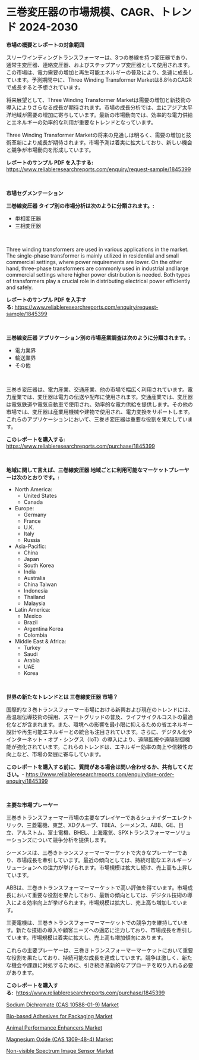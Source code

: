 <p><h1>三巻変圧器の市場規模、CAGR、トレンド 2024-2030</h1></p><p><strong>市場の概要とレポートの対象範囲</strong></p>
<p><p>スリーワインディングトランスフォーマーは、3つの巻線を持つ変圧器であり、通常主変圧器、連絡変圧器、およびステップアップ変圧器として使用されます。この市場は、電力需要の増加と再生可能エネルギーの普及により、急速に成長しています。予測期間中に、Three Winding Transformer Marketは8.8％のCAGRで成長すると予想されています。</p><p>将来展望として、Three Winding Transformer Marketは需要の増加と新技術の導入によりさらなる成長が期待されます。市場の成長分析では、主にアジア太平洋地域が需要の増加に寄与しています。最新の市場動向では、効率的な電力供給とエネルギーの効率的な利用が重要なトレンドとなっています。</p><p>Three Winding Transformer Marketの将来の見通しは明るく、需要の増加と技術革新により成長が期待されます。市場予測は着実に拡大しており、新しい機会と競争が市場動向を形成しています。</p></p>
<p><strong>レポートのサンプル PDF を入手する:</strong> <a href="https://www.reliableresearchreports.com/enquiry/request-sample/1845399">https://www.reliableresearchreports.com/enquiry/request-sample/1845399</a></p>
<p>&nbsp;</p>
<p><strong>市場セグメンテーション</strong></p>
<p><strong>三巻線変圧器 タイプ別の市場分析は次のように分類されます。:</strong></p>
<p><ul><li>単相変圧器</li><li>三相変圧器</li></ul></p>
<p>&nbsp;</p>
<p><p>Three winding transformers are used in various applications in the market. The single-phase transformer is mainly utilized in residential and small commercial settings, where power requirements are lower. On the other hand, three-phase transformers are commonly used in industrial and large commercial settings where higher power distribution is needed. Both types of transformers play a crucial role in distributing electrical power efficiently and safely.</p></p>
<p><strong>レポートのサンプル PDF を入手する:</strong>&nbsp;<a href="https://www.reliableresearchreports.com/enquiry/request-sample/1845399">https://www.reliableresearchreports.com/enquiry/request-sample/1845399</a></p>
<p>&nbsp;</p>
<p><strong> 三巻線変圧器 アプリケーション別の市場産業調査は次のように分類されます。:</strong></p>
<p><ul><li>電力業界</li><li>輸送業界</li><li>その他</li></ul></p>
<p>&nbsp;</p>
<p><p>三巻き変圧器は、電力産業、交通産業、他の市場で幅広く利用されています。電力産業では、変圧器は電力の伝送や配布に使用されます。交通産業では、変圧器は電気鉄道や電気自動車で使用され、効率的な電力供給を提供します。その他の市場では、変圧器は産業用機械や建物で使用され、電力変換をサポートします。これらのアプリケーションにおいて、三巻き変圧器は重要な役割を果たしています。</p></p>
<p><strong>このレポートを購入する:</strong>&nbsp; <a href="https://www.reliableresearchreports.com/purchase/1845399">https://www.reliableresearchreports.com/purchase/1845399</a></p>
<p>&nbsp;</p>
<p><strong>地域に関して言えば、三巻線変圧器 地域ごとに利用可能なマーケットプレーヤーは次のとおりです。:</strong></p>
<p><ul>
    <li>
        North America:
        <ul>
            <li>United States</li>
            <li>Canada</li>
        </ul>
    </li>
    <li>
        Europe:
        <ul>
            <li>Germany</li>
            <li>France</li>
            <li>U.K.</li>
            <li>Italy</li>
            <li>Russia</li>
        </ul>
    </li>
    <li>
        Asia-Pacific:
        <ul>
            <li>China</li>
            <li>Japan</li>
            <li>South Korea</li>
            <li>India</li>
            <li>Australia</li>
            <li>China Taiwan</li>
            <li>Indonesia</li>
            <li>Thailand</li>
            <li>Malaysia</li>
        </ul>
    </li>
    <li>
        Latin America:
        <ul>
            <li>Mexico</li>
            <li>Brazil</li>
            <li>Argentina Korea</li>
            <li>Colombia</li>
        </ul>
    </li>
    <li>
        Middle East & Africa:
        <ul>
            <li>Turkey</li>
            <li>Saudi</li>
            <li>Arabia</li>
            <li>UAE</li>
            <li>Korea</li>
        </ul>
    </li>
    </ul></p>
<p>&nbsp;</p>
<p><strong>世界の新たなトレンドとは 三巻線変圧器 市場？</strong></p>
<p><p>国際的な３巻トランスフォーマー市場における新興および現在のトレンドには、高温超伝導技術の採用、スマートグリッドの普及、ライフサイクルコストの最適化などが含まれます。また、環境への影響を最小限に抑えるための省エネルギー設計や再生可能エネルギーとの統合も注目されています。さらに、デジタル化やインターネット・オブ・シングス（IoT）の導入により、遠隔監視や遠隔制御機能が強化されています。これらのトレンドは、エネルギー効率の向上や信頼性の向上など、市場の発展に寄与しています。</p></p>
<p><strong>このレポートを購入する前に、質問がある場合は問い合わせるか、共有してください。</strong>- <a href="https://www.reliableresearchreports.com/enquiry/pre-order-enquiry/1845399">https://www.reliableresearchreports.com/enquiry/pre-order-enquiry/1845399</a></p>
<p>&nbsp;</p>
<p><strong>主要な市場プレーヤー</strong></p>
<p><p>三巻きトランスフォーマー市場の主要なプレイヤーであるシュナイダーエレクトリック、三菱電機、東芝、XDグループ、TBEA、シーメンス、ABB、GE、日立、アルストム、富士電機、BHEL、上海電気、SPXトランスフォーマーソリューションズについて競争分析を提供します。</p><p>シーメンスは、三巻きトランスフォーマーマーケットで大きなプレーヤーであり、市場成長を牽引しています。最近の傾向としては、持続可能なエネルギーソリューションへの注力が挙げられます。市場規模は拡大し続け、売上高も上昇しています。</p><p>ABBは、三巻きトランスフォーマーマーケットで高い評価を得ています。市場成長において重要な役割を果たしており、最新の傾向としては、デジタル技術の導入による効率向上が挙げられます。市場規模は拡大し、売上高も増加しています。</p><p>三菱電機は、三巻きトランスフォーマーマーケットでの競争力を維持しています。新たな技術の導入や顧客ニーズへの適応に注力しており、市場成長を牽引しています。市場規模は着実に拡大し、売上高も増加傾向にあります。</p><p>これらの主要プレーヤーは、三巻きトランスフォーマーマーケットにおいて重要な役割を果たしており、持続可能な成長を達成しています。競争は激しく、新たな機会や課題に対処するために、引き続き革新的なアプローチを取り入れる必要があります。</p></p>
<p><strong>このレポートを購入する:</strong>&nbsp;&nbsp;<a href="https://www.reliableresearchreports.com/purchase/1845399">https://www.reliableresearchreports.com/purchase/1845399</a></p>
<p><p><a href="https://butternut-bug-553.notion.site/Sodium-Dichromate-CAS-10588-01-9-Market-Dynamics-2024-2031-Also-about-Its-Market-Trends-Projecti-fe03b350d8b1455f84250b133637f52e">Sodium Dichromate (CAS 10588-01-9) Market</a></p><p><a href="https://github.com/Glendatilghmankmgz0rbhwpy/Market-Research-Report-List-1/blob/main/bio-based-adhesives-for-packaging-market.md">Bio-based Adhesives for Packaging Market</a></p><p><a href="https://view.publitas.com/reportprime-1/animal-performance-enhancers-market-insights-market-players-and-forecast-till-2031/">Animal Performance Enhancers Market</a></p><p><a href="https://invited-way-688.notion.site/Magnesium-Oxide-CAS-1309-48-4-Market-Research-Report-Reveals-The-Latest-Trends-And-Opportunities-o-1c3ae9527e474010b779732bc84ea40b">Magnesium Oxide (CAS 1309-48-4) Market</a></p><p><a href="https://view.publitas.com/reportprime-1/non-visible-spectrum-image-sensor-market-share-market-new-trends-analysis-report-by-type-by-application-by-end-use-by-region-and-segment-forecasts-2024-2031/">Non-visible Spectrum Image Sensor Market</a></p></p>